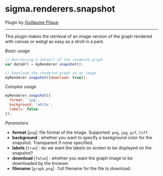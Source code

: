 sigma.renderers.snapshot
========================

Plugin by [Guillaume Plique](https://github.com/Yomguithereal).

---

This plugin makes the retrieval of an image version of the graph rendered with canvas or webgl as easy as a stroll in a park.

*Basic usage*

```js
// Retrieving a dataUrl of the rendered graph
var dataUrl = myRenderer.snapshot();

// Download the rendered graph as an image
myRenderer.snapshot({download: true});
```

*Complex usage*

```js
myRenderer.snapshot({
  format: 'jpg',
  background: 'white',
  labels: false
});
```

*Parameters*

* **format** [`png`]: file format of the image. Supported: `png`, `jpg`, `gif`, `tiff`.
* **background** : whether you want to specify a background color for the snapshot. Transparent if none specified.
* **labels** [`true`] : do we want the labels on screen to be displayed on the snapshot?
* **download** [`false`] : whether you want the graph image to be downloaded by the browser.
* **filename** [`graph.png`] : full filename for the file to download.
